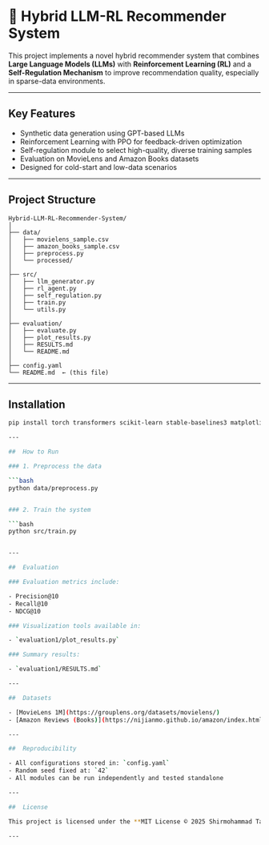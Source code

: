 # 🔮 Hybrid LLM-RL Recommender System

This project implements a novel hybrid recommender system that combines **Large Language Models (LLMs)** with **Reinforcement Learning (RL)** and a **Self-Regulation Mechanism** to improve recommendation quality, especially in sparse-data environments.

---

##  Key Features

-  Synthetic data generation using GPT-based LLMs
-  Reinforcement Learning with PPO for feedback-driven optimization
-  Self-regulation module to select high-quality, diverse training samples
-  Evaluation on MovieLens and Amazon Books datasets
-  Designed for cold-start and low-data scenarios

---

##  Project Structure

```
Hybrid-LLM-RL-Recommender-System/
│
├── data/
│   ├── movielens_sample.csv
│   ├── amazon_books_sample.csv
│   ├── preprocess.py
│   └── processed/
│
├── src/
│   ├── llm_generator.py
│   ├── rl_agent.py
│   ├── self_regulation.py
│   ├── train.py
│   └── utils.py
│
├── evaluation/
│   ├── evaluate.py
│   ├── plot_results.py
│   ├── RESULTS.md
│   └── README.md
│
├── config.yaml
└── README.md  ← (this file)
```


---

##  Installation

```bash
pip install torch transformers scikit-learn stable-baselines3 matplotlib pandas

---

##  How to Run

### 1. Preprocess the data

```bash
python data/preprocess.py


### 2. Train the system

```bash
python src/train.py


---

##  Evaluation

### Evaluation metrics include:

- Precision@10
- Recall@10
- NDCG@10

### Visualization tools available in:

- `evaluation1/plot_results.py`

### Summary results:

- `evaluation1/RESULTS.md`

---

##  Datasets

- [MovieLens 1M](https://grouplens.org/datasets/movielens/)
- [Amazon Reviews (Books)](https://nijianmo.github.io/amazon/index.html)

---

##  Reproducibility

- All configurations stored in: `config.yaml`
- Random seed fixed at: `42`
- All modules can be run independently and tested standalone

---

##  License

This project is licensed under the **MIT License © 2025 Shirmohammad Tavangari**

---


